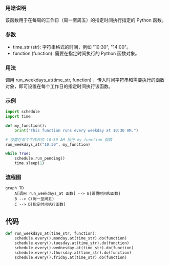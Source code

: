 ### 用途说明

该函数用于在每周的工作日（周一至周五）的指定时间执行指定的 Python 函数。

### 参数

* time_str (str): 字符串格式的时间，例如 "10:30", "14:00"。
* function (function): 需要在指定时间执行的 Python 函数对象。
### 用法

调用 run_weekdays_at(time_str, function) ，传入时间字符串和需要执行的函数对象，即可设置在每个工作日的指定时间执行该函数。

### 示例

```python
import schedule
import time

def my_function():
    print("This function runs every weekday at 10:30 AM.")

# 设置在每个工作日的 10:30 AM 执行 my_function 函数
run_weekdays_at("10:30", my_function)

while True:
    schedule.run_pending()
    time.sleep(1)
```

### 流程图

```mermaid
graph TD
    A[调用 run_weekdays_at 函数] --> B{设置时间和函数}
    B --> C(周一至周五)
    C --> D[指定时间执行函数]
```

## 代码

```python
def run_weekdays_at(time_str, function):
    schedule.every().monday.at(time_str).do(function)
    schedule.every().tuesday.at(time_str).do(function)
    schedule.every().wednesday.at(time_str).do(function)
    schedule.every().thursday.at(time_str).do(function)
    schedule.every().friday.at(time_str).do(function)
```

